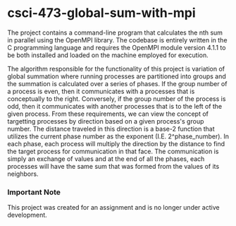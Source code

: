 # csci-473-global-sum-with-mpi

The project contains a command-line program that calculates the nth sum in parallel using the OpenMPI library. The codebase is entirely
written in the C programming language and requires the OpenMPI module version 4.1.1 to be both installed and loaded on the machine 
employed for execution. 

The algorithm responsible for the functionality of this project is variation of global summation where running processes are partitioned into groups and 
the summation is calculated over a series of phases. If the group number of a process is even, then it communicates with a processes that is conceptually to the right.
Conversely, if the group number of the process is odd, then it communicates with another processes that is to the left of the given process. From these requirements, 
we can view the concept of targetting processes by direction based on a given process's group number. The distance traveled in this direction is a base-2 function 
that utilizes the current phase number as the exponent (I.E. 2^phase_number). In each phase, each process will multiply the direction by the distance to find the target 
process for communication in that face. The communication is simply an exchange of values and at the end of all the phases, each processes will have the same sum
that was formed from the values of its neighbors. 


### Important Note
This project was created for an assignment and is no longer under active development. 
